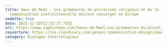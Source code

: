 ```yaml
---
titre: Vœux de Noël - Les grammaires du pluralisme religieux et de la
  communication institutionnelle doivent converger en Europe
vedette: true
date: 2021-12-25T11:33:27.735Z
url: https://www.saphirnews.com/Voeux-de-Noel-Les-grammaires-du-pluralisme-religieux-et-de-la-communication-institutionnelle-doivent-converger-en-Europe_a28506.html
couverture: https://res.cloudinary.com/genesi-communication-design/image/upload/v1640432392/Marie_et_l_enfant_Je%CC%81sus_j28pen.jpg
category: Dialogue interreligieux
---
```

